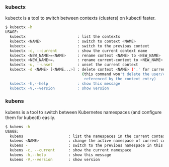 ### kubectx
kubectx is a tool to switch between contexts (clusters) on kubectl faster.

```sh
$ kubectx -h
USAGE:
  kubectx                       : list the contexts
  kubectx <NAME>                : switch to context <NAME>
  kubectx -                     : switch to the previous context
  kubectx -c, --current         : show the current context name
  kubectx <NEW_NAME>=<NAME>     : rename context <NAME> to <NEW_NAME>
  kubectx <NEW_NAME>=.          : rename current-context to <NEW_NAME>
  kubectx -u, --unset           : unset the current context
  kubectx -d <NAME> [<NAME...>] : delete context <NAME> ('.' for current-context)
                                  (this command won't delete the user/cluster entry
                                   referenced by the context entry)
  kubectx -h,--help             : show this message
  kubectx -V,--version          : show version
```

### kubens
kubens is a tool to switch between Kubernetes namespaces (and configure them for kubectl) easily.

```sh
$ kubens -h
USAGE:
  kubens                    : list the namespaces in the current context
  kubens <NAME>             : change the active namespace of current context
  kubens -                  : switch to the previous namespace in this context
  kubens -c, --current      : show the current namespace
  kubens -h,--help          : show this message
  kubens -V,--version       : show version
```
